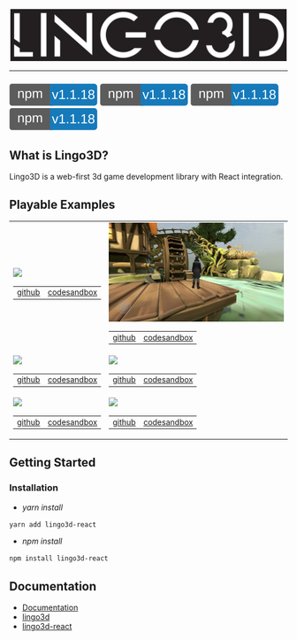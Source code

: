 <div align="center">
  <img width="500px" src="https://github.com/lingo3d/lingo3d-readme/blob/main/image/LINGO3Dlogo.png"/>
</div>


---
### [![npm][npm-image]][npm-url]   [![npm][npm-image]][npm-url]    [![npm][npm-image]][npm-url]   [![npm][npm-image]][npm-url]
[npm-image]: https://github.com/lingo3d/lingo3d-readme/blob/main/image/npm.svg
[npm-url]: https://www.npmjs.com/package/lingo3d-react


## What is Lingo3D?
Lingo3D is a web-first 3d game development library with React integration.

## Playable Examples
<table>
  <tr>
    <td>
      <a href="https://www.lingo3d.com/gallery">
        <img src="https://github.com/lingo3d/example-react-gallery/blob/main/screenshot.jpg" />
      </a>
      <table>
        <td><a href="https://github.com/lingo3d/example-react-gallery">github</a></td>
        <td><a href="https://codesandbox.io/s/lingo3d-example-react-gallery-wdj1rl">codesandbox</a></td>
      </table>
    </td>
    <td>
      <a href="https://www.lingo3d.com/fairy-tale">
        <img src="https://github.com/lingo3d/example-react-fairytale/blob/main/screenshot.jpg" />
      </a>
      <table>
        <td><a href="https://github.com/lingo3d/example-react-fairytale">github</a></td>
        <td><a href="https://codesandbox.io/s/lingo3d-example-react-fairytale-4b0wzv">codesandbox</a></td>
      </table>
    </td>
  </tr>
  <tr>
    <td>
      <a href="https://www.lingo3d.com/keanu">
        <img src="https://github.com/lingo3d/example-react-keanu/blob/main/screenshot.jpg" />
      </a>
      <table>
        <td><a href="https://github.com/lingo3d/example-react-keanu">github</a></td>
        <td><a href="https://codesandbox.io/s/lingo3d-example-react-keanu-4ovxlw">codesandbox</a></td>
      </table>
    </td>
    <td>
      <a href="https://www.lingo3d.com/apple-watch">
        <img src="https://github.com/lingo3d/example-react-applewatch/blob/main/screenshot.jpg" />
      </a>
      <table>
        <td><a href="https://github.com/lingo3d/example-react-applewatch">github</a></td>
        <td><a href="https://codesandbox.io/s/lingo3d-example-react-applewatch-9peq84">codesandbox</a></td>
      </table>
    </td>
  </tr>
  <tr>
    <td>
      <a href="https://www.lingo3d.com/shooter">
        <img src="https://github.com/lingo3d/example-react-pubg/blob/main/screenshot.jpg" />
      </a>
      <table>
        <td><a href="https://github.com/lingo3d/example-react-pubg">github</a></td>
        <td><a href="https://codesandbox.io/s/lingo3d-example-react-pubg-kdl8r6">codesandbox</a></td>
      </table>
    </td>
    <td>
      <a href="https://www.lingo3d.com/macbook">
        <img src="https://github.com/lingo3d/example-react-macbook/blob/main/screenshot.jpg" />
      </a>
      <table>
        <td><a href="https://github.com/lingo3d/example-react-macbook">github</a></td>
        <td><a href="https://codesandbox.io/s/lingo3d-example-react-macbook-ouusr6">codesandbox</a></td>
      </table>
    </td>
  </tr>
</table>

## Getting Started

### Installation

- *yarn install*

```bash
yarn add lingo3d-react
```
- *npm install*
```bash
npm install lingo3d-react
```

## Documentation
- [Documentation](https://www.lingo3d.com/documentation/)
- [lingo3d](https://www.npmjs.com/package/lingo3d)
- [lingo3d-react](https://www.npmjs.com/package/lingo3d-react)
